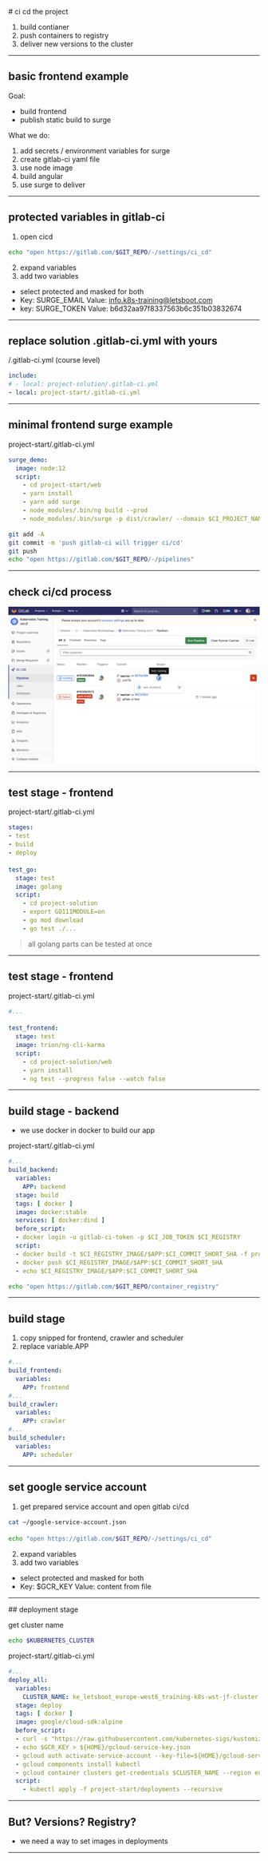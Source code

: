 # ci cd the project

1. build contianer
2. push containers to registry
3. deliver new versions to the cluster

----

## basic frontend example

Goal:
* build frontend
* publish static build to surge

What we do:
1. add secrets / environment variables for surge
2. create gitlab-ci yaml file
3. use node image
4. build angular
5. use surge to deliver

----

## protected variables in gitlab-ci

1. open cicd
```bash
echo "open https://gitlab.com/$GIT_REPO/-/settings/ci_cd"
```
2. expand variables
3. add two variables
  * select protected and masked for both
  * Key: SURGE_EMAIL Value: info.k8s-training@letsboot.com
  * key: SURGE_TOKEN Value: b6d32aa97f8337563b6c351b03832674

----

## replace solution .gitlab-ci.yml with yours

/.gitlab-ci.yml (course level)
```yaml
include:
# - local: project-solution/.gitlab-ci.yml
- local: project-start/.gitlab-ci.yml
```

----

## minimal frontend surge example

project-start/.gitlab-ci.yml
```yaml
surge_demo:
  image: node:12
  script:
    - cd project-start/web
    - yarn install
    - yarn add surge
    - node_modules/.bin/ng build --prod
    - node_modules/.bin/surge -p dist/crawler/ --domain $CI_PROJECT_NAME-k8s-training.surge.sh
```

```bash
git add -A
git commit -m 'push gitlab-ci will trigger ci/cd'
git push
echo "open https://gitlab.com/$GIT_REPO/-/pipelines"
```

----

## check ci/cd process

![gitlab ci/cd test frontend](../assets/gitlab-cicd-test-frontend.png)

----

## test stage - frontend

project-start/.gitlab-ci.yml
```yaml
stages:
- test
- build
- deploy

test_go:
  stage: test
  image: golang
  script:
    - cd project-solution
    - export GO111MODULE=on
    - go mod download
    - go test ./...
```

> all golang parts can be tested at once

----

## test stage - frontend

project-start/.gitlab-ci.yml
```yaml
#...

test_frontend:
  stage: test
  image: trion/ng-cli-karma
  script:
    - cd project-solution/web
    - yarn install
    - ng test --progress false --watch false
```

----

## build stage - backend

* we use docker in docker to build our app

project-start/.gitlab-ci.yml
```yaml
#...
build_backend:
  variables:
    APP: backend
  stage: build
  tags: [ docker ]
  image: docker:stable
  services: [ docker:dind ]
  before_script:
  - docker login -u gitlab-ci-token -p $CI_JOB_TOKEN $CI_REGISTRY
  script:
  - docker build -t $CI_REGISTRY_IMAGE/$APP:$CI_COMMIT_SHORT_SHA -f project-solution/build/package/$APP.Dockerfile project-solution/
  - docker push $CI_REGISTRY_IMAGE/$APP:$CI_COMMIT_SHORT_SHA
  - echo $CI_REGISTRY_IMAGE/$APP:$CI_COMMIT_SHORT_SHA
```

```bash
echo "open https://gitlab.com/$GIT_REPO/container_registry"
```

----

## build stage

1. copy snipped for frontend, crawler and scheduler
2. replace variable.APP 

```yaml
#...
build_frontend:
  variables:
    APP: frontend
#...
build_crawler:
  variables:
    APP: crawler
#...
build_scheduler:
  variables:
    APP: scheduler
```

----

## set google service account

1. get prepared service account and open gitlab ci/cd 
```bash
cat ~/google-service-account.json

echo "open https://gitlab.com/$GIT_REPO/-/settings/ci_cd"
```
2. expand variables
3. add two variables
  * select protected and masked for both
  * Key: $GCR_KEY Value: content from file

----

## deployment stage

get cluster name
```bash
echo $KUBERNETES_CLUSTER
```

project-start/.gitlab-ci.yml
```yaml
#...
deploy_all:
  variables:
    CLUSTER_NAME: ke_letsboot_europe-west6_training-k8s-wst-jf-cluster
  stage: deploy
  tags: [ docker ]
  image: google/cloud-sdk:alpine
  before_script:
  - curl -s "https://raw.githubusercontent.com/kubernetes-sigs/kustomize/master/hack/install_kustomize.sh" | bash
  - echo $GCR_KEY > ${HOME}/gcloud-service-key.json
  - gcloud auth activate-service-account --key-file=${HOME}/gcloud-service-key.json
  - gcloud components install kubectl
  - gcloud container clusters get-credentials $CLUSTER_NAME --region europe-west6 --project letsboot
  script:
    - kubectl apply -f project-start/deployments --recursive
```

----

## But? Versions? Registry?

* we need a way to set images in deployments

----

